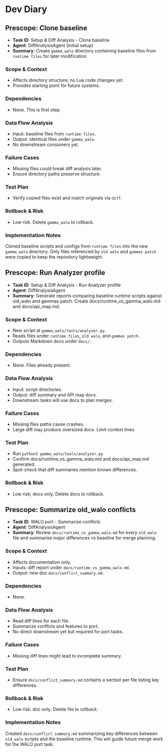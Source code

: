 # Dev Diary


## Prescope: Clone baseline
- **Task ID**: Setup & Diff Analysis - Clone baseline
- **Agent**: DiffAnalysisAgent (initial setup)
- **Summary**: Create `gamma_walo` directory containing baseline files from `runtime files` for later modification.

### Scope & Context
- Affects directory structure; no Lua code changes yet.
- Provides starting point for future systems.

### Dependencies
- None. This is first step.

### Data Flow Analysis
- Input: baseline files from `runtime files`.
- Output: identical files under `gamma_walo`.
- No downstream consumers yet.

### Failure Cases
- Missing files could break diff analysis later.
- Ensure directory paths preserve structure.

### Test Plan
- Verify copied files exist and match originals via `diff`.

### Rollback & Risk
- Low risk. Delete `gamma_walo` to rollback.


### Implementation Notes
Cloned baseline scripts and configs from `runtime files` into the new `gamma_walo` directory. Only files referenced by `old walo` and `gammas patch` were copied to keep the repository lightweight.

## Prescope: Run Analyzer profile
- **Task ID**: Setup & Diff Analysis - Run Analyzer profile
- **Agent**: DiffAnalysisAgent
- **Summary**: Generate reports comparing baseline runtime scripts against old_walo and gammas patch. Create docs/runtime_vs_gamma_walo.md and docs/api_map.md.

### Scope & Context
- New script at `gamma_walo/tools/analyzer.py`.
- Reads files under `runtime files`, `old walo`, and `gammas patch`.
- Outputs Markdown docs under `docs/`.

### Dependencies
- None. Files already present.

### Data Flow Analysis
- Input: script directories.
- Output: diff summary and API map docs.
- Downstream tasks will use docs to plan merges.

### Failure Cases
- Missing files paths cause crashes.
- Large diff may produce oversized docs. Limit context lines.

### Test Plan
- Run `python3 gamma_walo/tools/analyzer.py`
- Confirm docs/runtime_vs_gamma_walo.md and docs/api_map.md generated.
- Spot-check that diff summaries mention known differences.

### Rollback & Risk
- Low risk; docs only. Delete docs to rollback.


## Prescope: Summarize old_walo conflicts
- **Task ID**: WALO port - Summarize conflicts
- **Agent**: DiffAnalysisAgent
- **Summary**: Review `docs/runtime_vs_gamma_walo.md` for every `old_walo` file and summarise major differences vs baseline for merge planning.

### Scope & Context
- Affects documentation only.
- Inputs: diff report under `docs/runtime_vs_gamma_walo.md`.
- Output: new doc `docs/conflict_summary.md`.

### Dependencies
- None.

### Data Flow Analysis
- Read diff lines for each file.
- Summarize conflicts and features to port.
- No direct downstream yet but required for port tasks.

### Failure Cases
- Missing diff lines might lead to incomplete summary.

### Test Plan
- Ensure `docs/conflict_summary.md` contains a section per file listing key differences.

### Rollback & Risk
- Low risk: doc only. Delete file to rollback.

### Implementation Notes
Created `docs/conflict_summary.md` summarizing key differences between
`old_walo` scripts and the baseline runtime. This will guide future
merge work for the WALO port task.
